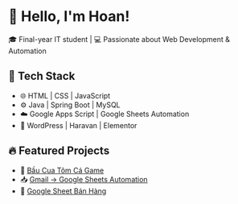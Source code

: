 # 👋 Hello, I'm Hoan!

🎓 Final-year IT student | 💻 Passionate about Web Development & Automation

## 🔧 Tech Stack
- 🌐 HTML | CSS | JavaScript
- ⚙️ Java | Spring Boot | MySQL
- ☁️ Google Apps Script | Google Sheets Automation
- 🎨 WordPress | Haravan | Elementor

## 🔥 Featured Projects
- 🎲 [Bầu Cua Tôm Cá Game](https://honhuhoan.github.io/bau-cua-game/)
- 📥 [Gmail → Google Sheets Automation](https://github.com/honhuhoan1305/Gmail-To-Sheets)
- 🧾 [Google Sheet Bán Hàng](https://github.com/honhuhoan1305/sheet-sales-system)
